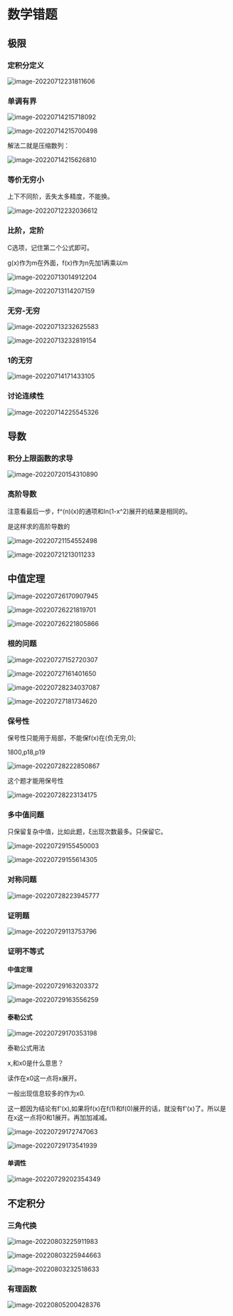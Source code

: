 # 数学错题

## 极限

### 定积分定义

![image-20220712231811606](https://raw.githubusercontent.com/xiaomingAndroi/picture-bed/master/typoraTest/image-20220712231811606.png)

### 单调有界

![image-20220714215718092](https://raw.githubusercontent.com/xiaomingAndroi/picture-bed/master/typoraTest/image-20220714215718092.png)

![image-20220714215700498](https://raw.githubusercontent.com/xiaomingAndroi/picture-bed/master/typoraTest/image-20220714215700498.png)

解法二就是压缩数列：

![image-20220714215626810](https://raw.githubusercontent.com/xiaomingAndroi/picture-bed/master/typoraTest/image-20220714215626810.png)



### 等价无穷小

上下不同阶，丢失太多精度，不能换。

![image-20220712232036612](https://raw.githubusercontent.com/xiaomingAndroi/picture-bed/master/typoraTest/image-20220712232036612.png)

### 比阶，定阶

C选项，记住第二个公式即可。

g(x)作为m在外面，f(x)作为n先加1再乘以m

![image-20220713014912204](https://raw.githubusercontent.com/xiaomingAndroi/picture-bed/master/typoraTest/image-20220713014912204.png)



![image-20220713114207159](https://raw.githubusercontent.com/xiaomingAndroi/picture-bed/master/typoraTest/image-20220713114207159.png)

### 无穷-无穷

![image-20220713232625583](https://raw.githubusercontent.com/xiaomingAndroi/picture-bed/master/typoraTest/image-20220713232625583.png)

![image-20220713232819154](https://raw.githubusercontent.com/xiaomingAndroi/picture-bed/master/typoraTest/image-20220713232819154.png)

### 1的无穷

![image-20220714171433105](https://raw.githubusercontent.com/xiaomingAndroi/picture-bed/master/typoraTest/image-20220714171433105.png)

### 讨论连续性

![image-20220714225545326](https://raw.githubusercontent.com/xiaomingAndroi/picture-bed/master/typoraTest/image-20220714225545326.png)

## 导数

### 积分上限函数的求导

![image-20220720154310890](https://raw.githubusercontent.com/xiaomingAndroi/picture-bed/master/typoraTest/image-20220720154310890.png)

### 高阶导数

注意看最后一步，f^(n)(x)的通项和ln(1-x^2)展开的结果是相同的。

是这样求的高阶导数的



![image-20220721154552498](https://raw.githubusercontent.com/xiaomingAndroi/picture-bed/master/typoraTest/image-20220721154552498.png)

![image-20220721213011233](https://raw.githubusercontent.com/xiaomingAndroi/picture-bed/master/typoraTest/image-20220721213011233.png)

## 中值定理

![image-20220726170907945](https://raw.githubusercontent.com/xiaomingAndroi/picture-bed/master/typoraTest/image-20220726170907945.png)

![image-20220726221819701](https://raw.githubusercontent.com/xiaomingAndroi/picture-bed/master/typoraTest/image-20220726221819701.png)

![image-20220726221805866](https://raw.githubusercontent.com/xiaomingAndroi/picture-bed/master/typoraTest/image-20220726221805866.png)

### 根的问题

![image-20220727152720307](https://raw.githubusercontent.com/xiaomingAndroi/picture-bed/master/typoraTest/image-20220727152720307.png)

![image-20220727161401650](https://raw.githubusercontent.com/xiaomingAndroi/picture-bed/master/typoraTest/image-20220727161401650.png)

![image-20220728234037087](https://raw.githubusercontent.com/xiaomingAndroi/picture-bed/master/typoraTest/image-20220728234037087.png)

![image-20220727181734620](https://raw.githubusercontent.com/xiaomingAndroi/picture-bed/master/typoraTest/image-20220727181734620.png)

### 保号性

保号性只能用于局部，不能保f(x)在(负无穷,0);

1800,p18,p19

![image-20220728222850867](https://raw.githubusercontent.com/xiaomingAndroi/picture-bed/master/typoraTest/image-20220728222850867.png)

这个题才能用保号性

![image-20220728223134175](https://raw.githubusercontent.com/xiaomingAndroi/picture-bed/master/typoraTest/image-20220728223134175.png)

### 多中值问题

只保留复杂中值，比如此题，ξ出现次数最多。只保留它。

![image-20220729155450003](https://raw.githubusercontent.com/xiaomingAndroi/picture-bed/master/typoraTest/image-20220729155450003.png)

![image-20220729155614305](https://raw.githubusercontent.com/xiaomingAndroi/picture-bed/master/typoraTest/image-20220729155614305.png)

### 对称问题

![image-20220728223945777](https://raw.githubusercontent.com/xiaomingAndroi/picture-bed/master/typoraTest/image-20220728223945777.png)

### 证明题

![image-20220729113753796](https://raw.githubusercontent.com/xiaomingAndroi/picture-bed/master/typoraTest/image-20220729113753796.png)

### 证明不等式

#### 中值定理

![image-20220729163203372](https://raw.githubusercontent.com/xiaomingAndroi/picture-bed/master/typoraTest/image-20220729163203372.png)

![image-20220729163556259](https://raw.githubusercontent.com/xiaomingAndroi/picture-bed/master/typoraTest/image-20220729163556259.png)

#### 泰勒公式

![image-20220729170353198](https://raw.githubusercontent.com/xiaomingAndroi/picture-bed/master/typoraTest/image-20220729170353198.png)

泰勒公式用法

x,和x0是什么意思？

读作在x0这一点将x展开。

一般出现信息较多的作为x0.

这一题因为结论有f'(x),如果将f(x)在f(1)和f(0)展开的话，就没有f'(x)了。所以是在x这一点将0和1展开。再加加减减。

![image-20220729172747063](https://raw.githubusercontent.com/xiaomingAndroi/picture-bed/master/typoraTest/image-20220729172747063.png)

![image-20220729173541939](https://raw.githubusercontent.com/xiaomingAndroi/picture-bed/master/typoraTest/image-20220729173541939.png)

#### 单调性

![image-20220729202354349](https://raw.githubusercontent.com/xiaomingAndroi/picture-bed/master/typoraTest/image-20220729202354349.png)

## 不定积分

### 三角代换

![image-20220803225911983](https://raw.githubusercontent.com/xiaomingAndroi/picture-bed/master/typoraTest/image-20220803225911983.png)

![image-20220803225944663](https://raw.githubusercontent.com/xiaomingAndroi/picture-bed/master/typoraTest/image-20220803225944663.png)

![image-20220803232518633](https://raw.githubusercontent.com/xiaomingAndroi/picture-bed/master/typoraTest/image-20220803232518633.png)

### 有理函数

![image-20220805200428376](https://raw.githubusercontent.com/xiaomingAndroi/picture-bed/master/typoraTest/image-20220805200428376.png)